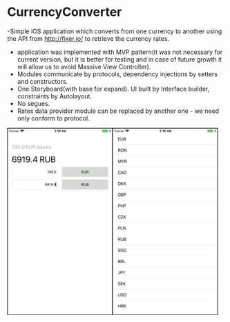 # CurrencyConverter
-Simple iOS application which converts from one currency to another using the API from http://fixer.io/ to retrieve the currency rates.
- application was implemented with MVP pattern(it was not necessary for current version, but it is better for testing and in case of future growth it will allow us to avoid Massive View Controller).
- Modules communicate by protocols, dependency injections by setters and constructors. 
- One Storyboard(with base for expand). UI built by Interface builder, constraints by Autolayout.
- No segues. 
- Rates data provider module can be replaced by another one - we need only conform to protocol.

<a href="url"><img src="AdditionalFiles/main_screen.png" align="left" height="432" width="244" ></a>

<a href="url"><img src="AdditionalFiles/currency_list.png" align="left" height="432" width="244" ></a>

